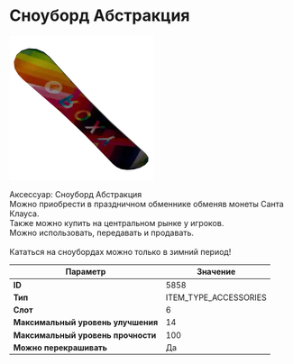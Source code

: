 # Сноуборд Абстракция

![Item Image](../img/5858.webp?raw=true)

Аксессуар: Сноуборд Абстракция<br>Можно приобрести в праздничном обменнике обменяв монеты Санта Клауса.<br>Также можно купить на центральном рынке у игроков.<br>Можно использовать, передавать и продавать.<br><br>Кататься на сноубордах можно только в зимний период!


| Параметр | Значение |
|----------|----------|
| **ID** | 5858 |
| **Тип** | ITEM_TYPE_ACCESSORIES |
| **Слот** | 6 |
| **Максимальный уровень улучшения** | 14 |
| **Максимальный уровень прочности** | 100 |
| **Можно перекрашивать** | Да |

